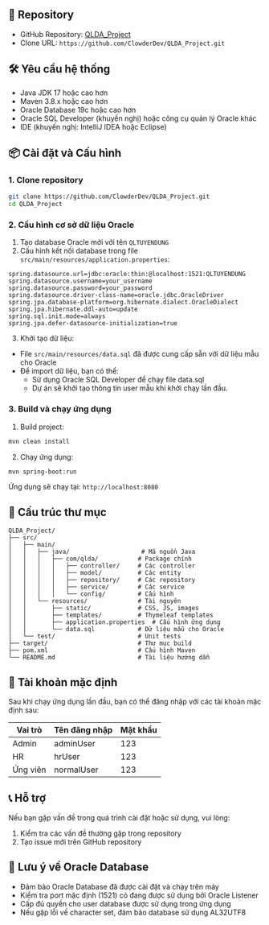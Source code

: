
## 🔗 Repository
- GitHub Repository: [QLDA_Project](https://github.com/ClowderDev/QLDA_Project)
- Clone URL: `https://github.com/ClowderDev/QLDA_Project.git`

## 🛠️ Yêu cầu hệ thống
- Java JDK 17 hoặc cao hơn
- Maven 3.8.x hoặc cao hơn
- Oracle Database 19c hoặc cao hơn
- Oracle SQL Developer (khuyến nghị) hoặc công cụ quản lý Oracle khác
- IDE (khuyến nghị: IntelliJ IDEA hoặc Eclipse)

## 📦 Cài đặt và Cấu hình

### 1. Clone repository
```bash
git clone https://github.com/ClowderDev/QLDA_Project.git
cd QLDA_Project
```

### 2. Cấu hình cơ sở dữ liệu Oracle
1. Tạo database Oracle mới với tên `QLTUYENDUNG`
2. Cấu hình kết nối database trong file `src/main/resources/application.properties`:
```properties
spring.datasource.url=jdbc:oracle:thin:@localhost:1521:QLTUYENDUNG
spring.datasource.username=your_username
spring.datasource.password=your_password
spring.datasource.driver-class-name=oracle.jdbc.OracleDriver
spring.jpa.database-platform=org.hibernate.dialect.OracleDialect
spring.jpa.hibernate.ddl-auto=update
spring.sql.init.mode=always
spring.jpa.defer-datasource-initialization=true
```

3. Khởi tạo dữ liệu:
- File `src/main/resources/data.sql` đã được cung cấp sẵn với dữ liệu mẫu cho Oracle
- Để import dữ liệu, bạn có thể:
  - Sử dụng Oracle SQL Developer để chạy file data.sql
  - Dự án sẽ khởi tạo thông tin user mẫu khi khởi chạy lần đầu.

### 3. Build và chạy ứng dụng
1. Build project:
```bash
mvn clean install
```

2. Chạy ứng dụng:
```bash
mvn spring-boot:run
```

Ứng dụng sẽ chạy tại: `http://localhost:8080`

## 📁 Cấu trúc thư mục
```
QLDA_Project/
├── src/
│   ├── main/
│   │   ├── java/                    # Mã nguồn Java
│   │   │   ├── com/qlda/           # Package chính
│   │   │   │   ├── controller/     # Các controller
│   │   │   │   ├── model/          # Các entity
│   │   │   │   ├── repository/     # Các repository
│   │   │   │   ├── service/        # Các service
│   │   │   │   └── config/         # Cấu hình
│   │   └── resources/              # Tài nguyên
│   │       ├── static/             # CSS, JS, images
│   │       ├── templates/          # Thymeleaf templates
│   │       ├── application.properties  # Cấu hình ứng dụng
│   │       └── data.sql            # Dữ liệu mẫu cho Oracle
│   └── test/                       # Unit tests
├── target/                         # Thư mục build
├── pom.xml                         # Cấu hình Maven
└── README.md                       # Tài liệu hướng dẫn
```

## 🔐 Tài khoản mặc định
Sau khi chạy ứng dụng lần đầu, bạn có thể đăng nhập với các tài khoản mặc định sau:

| Vai trò | Tên đăng nhập | Mật khẩu |
|---------|--------------|-----------|
| Admin   | adminUser    | 123       |
| HR      | hrUser       | 123       |
| Ứng viên| normalUser   | 123       |

## 📞 Hỗ trợ
Nếu bạn gặp vấn đề trong quá trình cài đặt hoặc sử dụng, vui lòng:
1. Kiểm tra các vấn đề thường gặp trong repository
2. Tạo issue mới trên GitHub repository

## 📝 Lưu ý về Oracle Database
- Đảm bảo Oracle Database đã được cài đặt và chạy trên máy
- Kiểm tra port mặc định (1521) có đang được sử dụng bởi Oracle Listener
- Cấp đủ quyền cho user database được sử dụng trong ứng dụng
- Nếu gặp lỗi về character set, đảm bảo database sử dụng AL32UTF8
